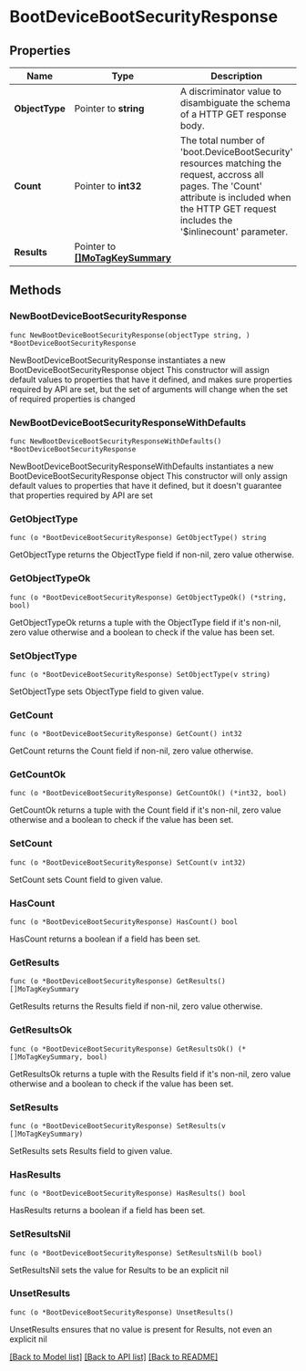 # BootDeviceBootSecurityResponse

## Properties

Name | Type | Description | Notes
------------ | ------------- | ------------- | -------------
**ObjectType** | Pointer to **string** | A discriminator value to disambiguate the schema of a HTTP GET response body. | 
**Count** | Pointer to **int32** | The total number of &#39;boot.DeviceBootSecurity&#39; resources matching the request, accross all pages. The &#39;Count&#39; attribute is included when the HTTP GET request includes the &#39;$inlinecount&#39; parameter. | [optional] 
**Results** | Pointer to [**[]MoTagKeySummary**](MoTagKeySummary.md) |  | [optional] 

## Methods

### NewBootDeviceBootSecurityResponse

`func NewBootDeviceBootSecurityResponse(objectType string, ) *BootDeviceBootSecurityResponse`

NewBootDeviceBootSecurityResponse instantiates a new BootDeviceBootSecurityResponse object
This constructor will assign default values to properties that have it defined,
and makes sure properties required by API are set, but the set of arguments
will change when the set of required properties is changed

### NewBootDeviceBootSecurityResponseWithDefaults

`func NewBootDeviceBootSecurityResponseWithDefaults() *BootDeviceBootSecurityResponse`

NewBootDeviceBootSecurityResponseWithDefaults instantiates a new BootDeviceBootSecurityResponse object
This constructor will only assign default values to properties that have it defined,
but it doesn't guarantee that properties required by API are set

### GetObjectType

`func (o *BootDeviceBootSecurityResponse) GetObjectType() string`

GetObjectType returns the ObjectType field if non-nil, zero value otherwise.

### GetObjectTypeOk

`func (o *BootDeviceBootSecurityResponse) GetObjectTypeOk() (*string, bool)`

GetObjectTypeOk returns a tuple with the ObjectType field if it's non-nil, zero value otherwise
and a boolean to check if the value has been set.

### SetObjectType

`func (o *BootDeviceBootSecurityResponse) SetObjectType(v string)`

SetObjectType sets ObjectType field to given value.


### GetCount

`func (o *BootDeviceBootSecurityResponse) GetCount() int32`

GetCount returns the Count field if non-nil, zero value otherwise.

### GetCountOk

`func (o *BootDeviceBootSecurityResponse) GetCountOk() (*int32, bool)`

GetCountOk returns a tuple with the Count field if it's non-nil, zero value otherwise
and a boolean to check if the value has been set.

### SetCount

`func (o *BootDeviceBootSecurityResponse) SetCount(v int32)`

SetCount sets Count field to given value.

### HasCount

`func (o *BootDeviceBootSecurityResponse) HasCount() bool`

HasCount returns a boolean if a field has been set.

### GetResults

`func (o *BootDeviceBootSecurityResponse) GetResults() []MoTagKeySummary`

GetResults returns the Results field if non-nil, zero value otherwise.

### GetResultsOk

`func (o *BootDeviceBootSecurityResponse) GetResultsOk() (*[]MoTagKeySummary, bool)`

GetResultsOk returns a tuple with the Results field if it's non-nil, zero value otherwise
and a boolean to check if the value has been set.

### SetResults

`func (o *BootDeviceBootSecurityResponse) SetResults(v []MoTagKeySummary)`

SetResults sets Results field to given value.

### HasResults

`func (o *BootDeviceBootSecurityResponse) HasResults() bool`

HasResults returns a boolean if a field has been set.

### SetResultsNil

`func (o *BootDeviceBootSecurityResponse) SetResultsNil(b bool)`

 SetResultsNil sets the value for Results to be an explicit nil

### UnsetResults
`func (o *BootDeviceBootSecurityResponse) UnsetResults()`

UnsetResults ensures that no value is present for Results, not even an explicit nil

[[Back to Model list]](../README.md#documentation-for-models) [[Back to API list]](../README.md#documentation-for-api-endpoints) [[Back to README]](../README.md)


